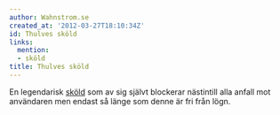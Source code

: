```yaml
---
author: Wahnstrom.se
created_at: '2012-03-27T18:10:34Z'
id: Thulves sköld
links:
  mention:
  - sköld
title: Thulves sköld
---
```


En legendarisk [sköld] som av sig självt blockerar nästintill alla anfall mot användaren men endast
så länge som denne är fri från lögn.

  [sköld]: sköld